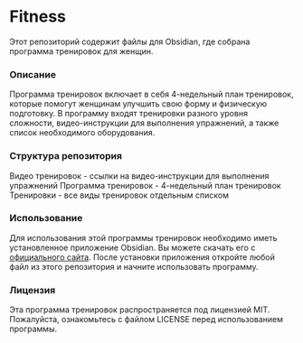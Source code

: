 # Fitness
Этот репозиторий содержит файлы для Obsidian, где собрана программа тренировок для женщин.

### Описание
Программа тренировок включает в себя 4-недельный план тренировок, которые помогут женщинам улучшить свою форму и физическую подготовку. В программу входят тренировки разного уровня сложности, видео-инструкции для выполнения упражнений, а также список необходимого оборудования.

### Структура репозитория
Видео тренировок - ссылки на видео-инструкции для выполнения упражнений
Программа тренировок - 4-недельный план тренировок
Тренировки - все виды тренировок отдельным списком

### Использование
Для использования этой программы тренировок необходимо иметь установленное приложение Obsidian. Вы можете скачать его с [официального сайта](https://obsidian.md/). После установки приложения откройте любой файл из этого репозитория и начните использовать программу.

### Лицензия
Эта программа тренировок распространяется под лицензией MIT. Пожалуйста, ознакомьтесь с файлом LICENSE перед использованием программы.
